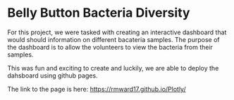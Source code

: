 # Belly Button Bacteria Diversity

For this project, we were tasked with creating an interactive dashboard that would should information on different bacateria samples. The purpose of the dashboard is to allow the volunteers to view the bacteria from their samples.

This was fun and exciting to create and luckily, we are able to deploy the dahsboard using github pages.

The link to the page is here: https://rmward17.github.io/Plotly/

